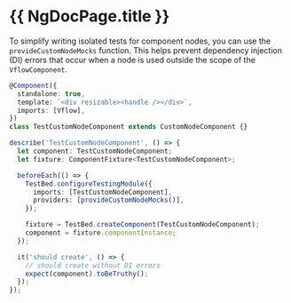 # {{ NgDocPage.title }}

To simplify writing isolated tests for component nodes, you can use the `provideCustomNodeMocks` function. This helps prevent dependency injection (DI) errors that occur when a node is used outside the scope of the `VflowComponent`.

```ts
@Component({
  standalone: true,
  template: `<div resizable><handle /></div>`,
  imports: [Vflow],
})
class TestCustomNodeComponent extends CustomNodeComponent {}

describe('TestCustomNodeComponent', () => {
  let component: TestCustomNodeComponent;
  let fixture: ComponentFixture<TestCustomNodeComponent>;

  beforeEach(() => {
    TestBed.configureTestingModule({
      imports: [TestCustomNodeComponent],
      providers: [provideCustomNodeMocks()],
    });

    fixture = TestBed.createComponent(TestCustomNodeComponent);
    component = fixture.componentInstance;
  });

  it('should create', () => {
    // should create without DI errors
    expect(component).toBeTruthy();
  });
});
```
